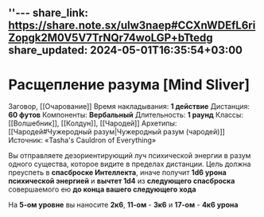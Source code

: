 ''---
share_link: https://share.note.sx/ulw3naep#CCXnWDEfL6riZopgk2M0V5V7TrNQr74woLGP+bTtedg
share_updated: 2024-05-01T16:35:54+03:00
---
# Расщепление разума [Mind Sliver]
Заговор, [[Очарование]]
Время накладывания: **1 действие**
Дистанция: **60 футов**
Компоненты: **Вербальный**
Длительность: **1 раунд**
Классы: [[Волшебник]], [[Колдун]], [[Чародей]]
Архетипы: [[Чародей#Чужеродный разум|Чужеродный разум (чародей)]]
Источник: «Tasha's Cauldron of Everything»

Вы отправляете дезориентирующий луч психической энергии в разум одного существа, которое видите в пределах дистанции. Цель должна преуспеть в **спасброске Интеллекта**, иначе получит **1d6 урона психической энергией** и **вычтет 1d4** из **следующего спасброска** совершаемого ею **до конца вашего следующего хода**
  
На **5-ом уровне** вы наносите **2к6**, **11-ом** - **3к6** и **17-ом** - **4к6 урона**